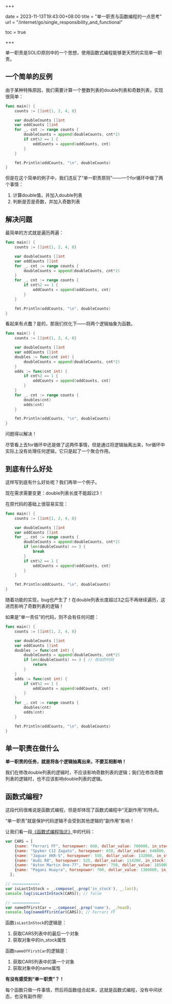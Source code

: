 +++

date = 2023-11-13T19:43:00+08:00
title = "单一职责与函数编程的一点思考"
url = "/internet/go/single_responsibility_and_functional"

toc = true

+++



单一职责是SOLID原则中的一个思想，使用函数式编程能够更天然的实现单一职责。

## 一个简单的反例

由于某种特殊原因，我们需要计算一个整数列表的double列表和奇数列表，实现很简单：

```go
func main() {
	counts := []int{1, 2, 4, 8}

	var doubleCounts []int
	var oddCounts []int
	for _, cnt := range counts {
		doubleCounts = append(doubleCounts, cnt*2)
		if cnt%2 == 1 {
			oddCounts = append(oddCounts, cnt)
		}
	}

	fmt.Println(oddCounts, "\n", doubleCounts)
}
```

但是在这个简单的例子中，我们违反了“单一职责原则”——一个for循环中做了两个事情：

1. 计算double值，并加入double列表
2. 判断是否是奇数，并加入奇数列表

## 解决问题

最简单的方式就是遍历两遍：

```go
func main() {
	counts := []int{1, 2, 4, 8}

	var doubleCounts []int
	var oddCounts []int
	for _, cnt := range counts {
		doubleCounts = append(doubleCounts, cnt*2)
	}
	for _, cnt := range counts {
		if cnt%2 == 1 {
			oddCounts = append(oddCounts, cnt)
		}
	}

	fmt.Println(oddCounts, "\n", doubleCounts)
}
```

看起来有点蠢？是的，那我们优化下——将两个逻辑抽象为函数。

```go
func main() {
	counts := []int{1, 2, 4, 8}

	var doubleCounts []int
	var oddCounts []int
	doubles := func(cnt int) {
		doubleCounts = append(doubleCounts, cnt*2)
	}
	odds := func(cnt int) {
		if cnt%2 == 1 {
			oddCounts = append(oddCounts, cnt)
		}
	}
	for _, cnt := range counts {
		doubles(cnt)
		odds(cnt)
	}

	fmt.Println(oddCounts, "\n", doubleCounts)
}
```

问题得以解决！

尽管看上去for循环中还是做了这两件事情，但是通过将逻辑抽离出来，for循环中实际上没有处理任何逻辑，它只是起了一个聚合作用。

## 到底有什么好处

这样写到底有什么好处呢？我们再举一个例子。

现在需求需要变更：double列表长度不能超过3！

在原代码的基础上很容易实现：

```go
func main() {
	counts := []int{1, 2, 4, 8}

	var doubleCounts []int
	var oddCounts []int
	for _, cnt := range counts {
		doubleCounts = append(doubleCounts, cnt*2)
		if len(doubleCounts) >= 3 {
			break
		}
		if cnt%2 == 1 {
			oddCounts = append(oddCounts, cnt)
		}
	}

	fmt.Println(oddCounts, "\n", doubleCounts)
}
```

随着功能的实现，bug也产生了！在double列表长度超过3之后不再继续遍历，这进而影响了奇数列表的逻辑！

如果是“单一责任”的代码，则不会有任何问题：

```go
func main() {
	counts := []int{1, 2, 4, 8}

	var doubleCounts []int
	var oddCounts []int
	doubles := func(cnt int) {
		doubleCounts = append(doubleCounts, cnt*2)
		if len(doubleCounts) >= 3 { // 改动的代码
			return
		}
	}
	odds := func(cnt int) {
		if cnt%2 == 1 {
			oddCounts = append(oddCounts, cnt)
		}
	}
	for _, cnt := range counts {
		doubles(cnt)
		odds(cnt)
	}

	fmt.Println(oddCounts, "\n", doubleCounts)
}
```

## 单一职责在做什么

**单一职责的任务，就是将各个逻辑抽离出来，不要互相影响！**

我们在修改double列表的逻辑时，不应该影响奇数列表的逻辑；我们在修改奇数列表的逻辑时，也不应该影响double列表的逻辑。

## 函数式编程?

这段代码很难说是函数式编程，但是却体现了函数式编程中“无副作用”的特点。

“单一职责”就是保护代码逻辑不会受到其他逻辑的“副作用”影响！

让我们看一段[《函数式编程指北》](https://llh911001.gitbooks.io/mostly-adequate-guide-chinese/content/)中的代码：

```js
var CARS = [
    {name: "Ferrari FF", horsepower: 660, dollar_value: 700000, in_stock: true},
    {name: "Spyker C12 Zagato", horsepower: 650, dollar_value: 648000, in_stock: false},
    {name: "Jaguar XKR-S", horsepower: 550, dollar_value: 132000, in_stock: false},
    {name: "Audi R8", horsepower: 525, dollar_value: 114200, in_stock: false},
    {name: "Aston Martin One-77", horsepower: 750, dollar_value: 1850000, in_stock: true},
    {name: "Pagani Huayra", horsepower: 700, dollar_value: 1300000, in_stock: false}
  ];

// ============
var isLastInStock = _.compose(_.prop('in_stock'), _.last);
console.log(isLastInStock(CARS)); // false

// ============
var nameOfFirstCar = _.compose(_.prop('name'), _.head);
console.log(nameOfFirstCar(CARS)); // Ferrari FF
```

函数`isLastInStock`的逻辑是：

1. 获取CARS列表中的最后一个对象
2. 获取对象中的in_stock属性

函数`nameOfFirstCar`的逻辑是：

1. 获取CARS列表中的第一个对象
2. 获取对象中的name属性

**有没有感受到“单一职责”？！**

每个函数只做一件事情，然后将函数组合起来，这就是函数式编程，没有中间状态，也没有副作用!

